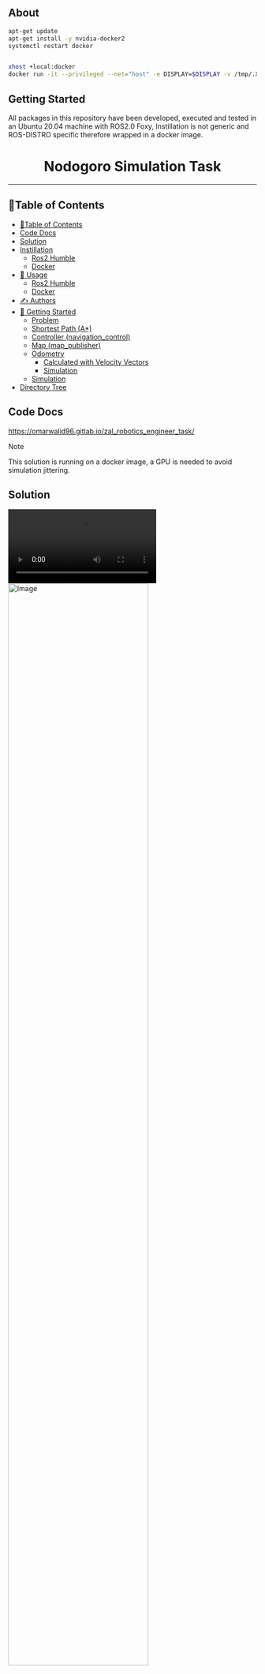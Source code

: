 ## About



```bash
apt-get update
apt-get install -y nvidia-docker2
systemctl restart docker


xhost +local:docker
docker run -it --privileged --net="host" -e DISPLAY=$DISPLAY -v /tmp/.X11-unix:/tmp/.X11-unix --gpus all   --env="QT_X11_NO_MITSHM=1" ros:foxy-ros-base bash -c  "sleep 1;source /root/.bashrc ; ros2 launch panda_ros2_moveit2 panda_interface.launch.py; exec bash"

```
<!-- GETTING STARTED -->
## Getting Started

All packages in this repository have been developed, executed and tested in an Ubuntu 20.04 machine with ROS2.0 Foxy, Instillation is not generic and ROS-DISTRO specific therefore wrapped in a docker image.












<h1 align="center">Nodogoro Simulation Task</h1>

----
## 📝Table of Contents
- [📝Table of Contents](#table-of-contents)
- [Code Docs](#code-docs)
- [Solution](#solution)
- [Instillation](#instillation)
  - [Ros2 Humble](#ros2-humble)
  - [Docker](#docker)
- [🎈 Usage ](#-usage-)
  - [Ros2 Humble](#ros2-humble-1)
  - [Docker](#docker-1)
- [✍️ Authors ](#️-authors-)
- [🏁 Getting Started ](#-getting-started-)
  - [Problem](#problem)
  - [Shortest Path (A\*)](#shortest-path-a)
  - [Controller (navigation\_control)](#controller-navigation_control)
  - [Map (map\_publisher)](#map-map_publisher)
  - [Odometry](#odometry)
    - [Calculated with Velocity Vectors](#calculated-with-velocity-vectors)
    - [Simulation](#simulation)
  - [Simulation](#simulation-1)
- [Directory Tree](#directory-tree)

## Code Docs
https://omarwalid96.gitlab.io/zal_robotics_engineer_task/

> [!NOTE]
> This solution is running on a docker image, a GPU is needed to avoid simulation jittering.

## Solution
![Video](https://i.imgur.com/mRarmfo.mp4)
<img src="https://i.imgur.com/EWTWwQT.png" alt="Image" style="width:75%; height:75%;">
## Instillation


### Docker
1. install noVNC `docker pull theasp/novnc:latest`
2. run `docker run -d --rm --net=ros  --env="DISPLAY_WIDTH=3000" --env="DISPLAY_HEIGHT=1800" --env="RUN_XTERM=no" --name=novnc -p=8080:8080  theasp/novnc:latest`
3. opn viewer on any browser `http://localhost:8080/vnc.html`
4. install docker image `docker pull omarwalid96/ros2-zal-task`



## 🎈 Usage <a name="usage"></a>

- Gui opens and you can instantly send commands from **2d goal pose** <img src="https://i.imgur.com/gsQyRdB.png" alt="Image" style="width:75%; height:75%;">


### Docker
1. run `docker run -d --rm --net=ros  --env="DISPLAY_WIDTH=3000" --env="DISPLAY_HEIGHT=1800" --env="RUN_XTERM=no" --name=novnc -p=8080:8080  theasp/novnc:latest`
2. run `docker run  -it --net="ros"  --privileged omarwalid96/ros2-zal-task /bin/bash -c "sleep 2;cd /home/zal_robotics_engineer_task ; source /opt/ros/humble/setup.bash; source ./install/setup.bash; ros2 launch omni_bot zal_task.launch.py"`
3. connect to viewer on `http://localhost:8080/vnc.html`
<img src="https://i.imgur.com/ohAMiEX.png" alt="Image" style="width:75%; height:75%;">


## ✍️ Authors <a name = "authors"></a>

- [@omarwalid96](https://gitlab.com/omarwalid96) 


## 🏁 Getting Started <a name = "getting_started"></a>
### Problem 
Objective:
Design and implement a simulation in ROS/Gazebo that demonstrates a robotic arm manipulating a specific ingredient (e.g., an apple). The simulation must include picking up the apple from a specified location, moving it through a predetermined path, and then placing it down at a target location without causing damage to the ingredient.
- Environment Setup
- Robotic Arm and Apple Model
- Simulation Tasks

### Environment Setup
#### Kitchen:
Used Blender to design a kitchen and export a `.dae` file that can be used in gazebo.
- Reduced mesh size in Blender 
- Specified physical paramters such as mass and inertia of model
- Linked model to the world of the robot arm
#### Apple:
- Got a ready `.stl` file of an apple from the internet 
- Specified physical paramters such as mass and inertia of model
- Set model collision as false so the arm can grab the apple
#### Robot Arm:
- Used Panda Robot arm
- Added a padestel so the robot can be in a good location relative to the tabletop
- Specified physical paramters of the padestale relative to robot size and maximum torque the robot could achive on it and added a safety margin to make the robot stable

### Simulation Tasks
With help of multiple packages the tasks were met (packages will be disscussed below)
1. Approached the apple location relative to the ennvironment
2. Opened Gripper 
3. Approached Apple with lower speed
4. Attached the apple to gripper link 
5. Closed the gripper relative to apple size and with certain effort
6. Moved apple across the table
7. Approached final goal with lower speed
8. Detached the apple and Opened Gripper.
9. Retracted with slow speed.
10. Home Position


<!-- ROS2.0 Packages: Explanation -->
## ROS2 Packages 

### Moveit2 
https://moveit.picknik.ai/main/index.html
### ros2_data
This repository contains all the custom data structures that are used for the ROS2 Robot Actions/Triggers in ros2_RobotSimulation. Every single ROS2 Action that is used to trigger a robot movement refers to a .action data structure, which contains all the data needed to run that specidic action. 

### ros2_actions
The ros2_actions package gathers all the ROS2 Action Servers that execute ROS2 Robot Actions/Triggers. Every specific robot movement is contained in a ROS2 Action Server (.cpp script), which can be externally "called" (triggered) and returns some feedback after the execution.
### ros2_execution
It is a cool feature to be able to execute different ROS2 actions and trigger different movements in a Robot in Gazebo, but Robotics Applications are made of sequences that execute different commands one after the other. In a nutshell, that is what this ros2_execution package does. The ros2_execution.py script contains all the Action Clients that connect to the Action Servers generated in ros2_actions, and executes robot movements one after the other according to a pre-defined sequence, which is inputted as a .txt file.

One of the main advantages of using this ros2_execution package, combined with ros2_data/ros2_actions and the Robot Simulation packages contained in this repository, is that programs/sequences can be executed in the exact same way for different Robots, which is a completely novel feature and has been made possible thanks to the MoveIt!2 framework.



### ros2_grasping
Unfortunately, Gazebo and ROS2 do not provide an effective method to properly pick and place (manipulate) objects in simulation (if it exists, it has not been found). This feature is essential in order to test and simulate different applications, and that is the main reason why this ros2_grasping package has been created.

The attacher_action.py script contains a ROS2 Action Server that performs the task of attaching/detaching a specific object to a specific end-effector in Gazebo. Apart from the attaching functionality, the spawn_object.py script enables the user to spawn custom objects (contained in .urdf of .xacro files) to a Gazebo simulation environment. 



<p align="right">(<a href="#top">back to top</a>)</p>


